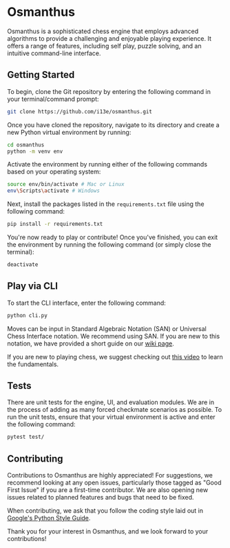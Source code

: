 # Osmanthus

Osmanthus is a sophisticated chess engine that employs advanced algorithms to provide a challenging
and enjoyable playing experience. It offers a range of features, including self play, puzzle solving,
and an intuitive command-line interface.

## Getting Started

To begin, clone the Git repository by entering the following command in your terminal/command prompt:

```sh
git clone https://github.com/i13e/osmanthus.git
```

Once you have cloned the repository, navigate to its directory and create a new Python virtual environment
by running:

```sh
cd osmanthus
python -m venv env
```

Activate the environment by running either of the following commands based on your operating system:

```sh
source env/bin/activate # Mac or Linux
env\Scripts\activate # Windows
```

Next, install the packages listed in the `requirements.txt` file using the following command:

```sh
pip install -r requirements.txt
```

You're now ready to play or contribute! Once you've finished, you can exit the environment by running
the following command (or simply close the terminal):

```sh
deactivate
```

## Play via CLI

To start the CLI interface, enter the following command:

```sh
python cli.py
```

<!-- Maybe include a gif of the interface here? -->

Moves can be input in Standard Algebraic Notation (SAN) or Universal Chess Interface notation. We
recommend using SAN. If you are new to this notation, we have provided a short guide on our 
[wiki page](https://github.com/i13e/osmanthus/wiki/san).

If you are new to playing chess, we suggest checking out [this video](https://www.youtube.com/watch?v=OCSbzArwB10)
to learn the fundamentals.

## Tests

There are unit tests for the engine, UI, and evaluation modules. We are in the process of adding as
many forced checkmate scenarios as possible. To run the unit tests, ensure that your virtual environment
is active and enter the following command:

```sh
pytest test/
```

## Contributing

Contributions to Osmanthus are highly appreciated! For suggestions, we recommend looking at any open issues,
particularly those tagged as "Good First Issue" if you are a first-time contributor. We are also opening new
issues related to planned features and bugs that need to be fixed.

When contributing, we ask that you follow the coding style laid out in [Google's Python Style Guide](https://google.github.io/styleguide/pyguide.html).

Thank you for your interest in Osmanthus, and we look forward to your contributions!

<!-- 谢谢，李桂花。我愛你 -->
